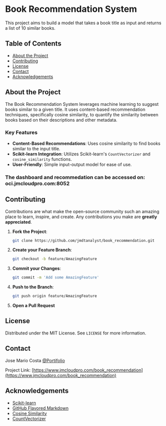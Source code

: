 

# Book Recommendation System

This project aims to build a model that takes a book title as input and returns a list of 10 similar books.

## Table of Contents
- [About the Project](#about-the-project)
- [Contributing](#contributing)
- [License](#license)
- [Contact](#contact)
- [Acknowledgements](#acknowledgements)

## About the Project

The Book Recommendation System leverages machine learning to suggest books similar to a given title. It uses content-based recommendation techniques, specifically cosine similarity, to quantify the similarity between books based on their descriptions and other metadata.

### Key Features
- **Content-Based Recommendations**: Uses cosine similarity to find books similar to the input title.
- **Scikit-learn Integration**: Utilizes Scikit-learn's `CountVectorizer` and `cosine_similarity` functions.
- **User-Friendly**: Simple input-output model for ease of use.

### The dashboard and recommedation can be accessed on:  oci.jmcloudpro.com:8052

## Contributing

Contributions are what make the open-source community such an amazing place to learn, inspire, and create. Any contributions you make are **greatly appreciated**.

1. **Fork the Project**:
    ```sh
    git clone https://github.com/jmdtanalyst/book_recommendation.git
    ```

2. **Create your Feature Branch**:
    ```sh
    git checkout -b feature/AmazingFeature
    ```

3. **Commit your Changes**:
    ```sh
    git commit -m 'Add some AmazingFeature'
    ```

4. **Push to the Branch**:
    ```sh
    git push origin feature/AmazingFeature
    ```

5. **Open a Pull Request**

## License

Distributed under the MIT License. See `LICENSE` for more information.

## Contact

Jose Mario Costa  [@Portifolio](https://jmcloudpro.com)

Project Link: [https://www.jmcloudpro.com/book_recommendation](https://www.jmcloudpro.com/book_recommendation)

## Acknowledgements

- [Scikit-learn](https://scikit-learn.org/)
- [GitHub Flavored Markdown](https://guides.github.com/features/mastering-markdown/)
- [Cosine Similarity](https://en.wikipedia.org/wiki/Cosine_similarity)
- [CountVectorizer](https://scikit-learn.org/stable/modules/generated/sklearn.feature_extraction.text.CountVectorizer.html)

